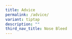 ```yaml
---
title: Advice
permalink: /advice/
variant: tiptap
description: ""
third_nav_title: Nose Bleed
---
```

<p></p>